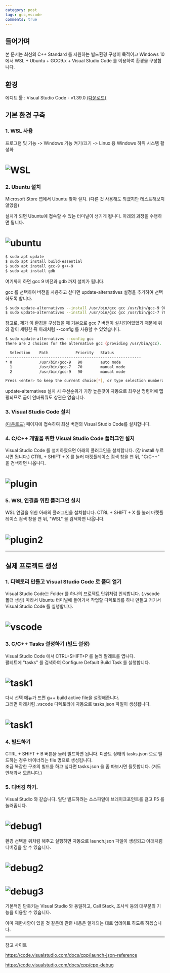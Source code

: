```yaml
---
category: post
tags: gcc,vscode
comments: true
---
```

## 들어가며
본 문서는 최신의 C++ Standard 를 지원하는 빌드환경 구성이 목적이고 Windows 10 에서 WSL + Ubuntu + GCC9.x + Visual Studio Code 를 이용하여 환경을 구성합니다.

## 환경
에디트 툴 : Visual Studio Code - v1.39.0 [(다운로드)](https://code.visualstudio.com/download)<br>

## 기본 환경 구축

### 1. WSL 사용

프로그램 및 기능 -> Windows 기능 켜기/끄기 -> Linux 용 Windows 하위 시스템 활성화
# ![WSL](/assets/img/program_function_01.png)

### 2. Ubuntu 설치

Microsoft Store 앱에서 Ubuntu 찾아 설치. (다른 것 사용해도 되겠지만 테스트해보지 않았음)

설치가 되면 Ubuntu에 접속할 수 있는 터미널이 생기게 됩니다. 아래의 과정을 수행하면 됩니다.

# ![ubuntu](/assets/img/microsoft_store.png)

```bash
$ sudo apt update
$ sudo apt install build-essential
$ sudo apt install gcc-9 g++-9
$ sudo apt install gdb
```

여기까지 하면 gcc 9 버전과 gdb 까지 설치가 됩니다.

gcc 를 선택하여 버전을 사용하고 싶다면 update-alternatives 설정을 추가하여 선택하도록 합니다.

```bash
$ sudo update-alternatives --install /usr/bin/gcc gcc /usr/bin/gcc-9 90 --slave /usr/bin/g++ g++ /usr/bin/g++-9 --slave /usr/bin/gcov gcov /usr/bin/gcov-9
$ sudo update-alternatives --install /usr/bin/gcc gcc /usr/bin/gcc-7 70 --slave /usr/bin/g++ g++ /usr/bin/g++-7 --slave /usr/bin/gcov gcov /usr/bin/gcov-7
```
참고로, 제가 이 환경을 구성했을 때 기본으로 gcc 7 버전이 설치되어있었기 때문에 위와 같이 세팅한 뒤 아래처럼 --config 를 사용할 수 있었습니다.
```bash
$ sudo update-alternatives --config gcc
There are 2 choices for the alternative gcc (providing /usr/bin/gcc).

  Selection    Path            Priority   Status
------------------------------------------------------------
* 0            /usr/bin/gcc-9   90        auto mode
  1            /usr/bin/gcc-7   70        manual mode
  2            /usr/bin/gcc-9   90        manual mode

Press <enter> to keep the current choice[*], or type selection number:
```
update-alternatives 설치 시 우선순위가 가장 높은것이 자동으로 최우선 명령어에 맵핑되므로 굳이 안바꿔줘도 상관은 없습니다.

### 3. Visual Studio Code 설치
[(다운로드)](https://code.visualstudio.com/download) 페이지에 접속하여 최신 버전의 Visual Studio Code를 설치합니다.

### 4. C/C++ 개발을 위한 Visual Studio Code 플러그인 설치
Visual Studio Code 를 설치하였으면 아래의 플러그인을 설치합니다. (걍 install 누르시면 됩니다.)
CTRL + SHIFT + X 를 눌러 마켓플레이스 검색 창을 연 뒤, "C/C++" 을 검색하면 나옵니다.
# ![plugin](/assets/img/vscode_plugin.png)

### 5. WSL 연결을 위한 플러그인 설치
WSL 연결을 위한 아래의 플러그인을 설치합니다.
CTRL + SHIFT + X 를 눌러 마켓플레이스 검색 창을 연 뒤, "WSL" 을 검색하면 나옵니다.
# ![plugin2](/assets/img/WSL_Plugin.png)

---

## 실제 프로젝트 생성

### 1. 디렉토리 만들고 Visual Studio Code 로 폴더 열기

Visual Studio Code는 Folder 를 하나의 프로젝트 단위처럼 인식합니다. (.vscode 폴더 생성)
따라서 Ubuntu 터미널에 들어가서 작업할 디렉토리를 하나 만들고 거기서 Visual Studio Code 를 실행합니다.
# ![vscode](/assets/img/open_vscode.png)

### 3. C/C++ Tasks 설정하기 (빌드 설정)
Visual Studio Code 에서 CTRL+SHIFT+P 를 눌러 팔레트를 엽니다.<br>
팔레트에 "tasks" 를 검색하여 Configure Default Build Task 를 실행합니다.
# ![task1](/assets/img/task_create.png)
다시 선택 메뉴가 뜨면 g++ build active file을 설정해줍니다.<br>
그러면 아래처럼 .vscode 디렉토리에 자동으로 tasks.json 파일이 생성됩니다.
# ![task1](/assets/img/task_create2.png)

### 4. 빌드하기
CTRL + SHIFT + B 버튼을 눌러 빌드하면 됩니다. 디폴트 상태의 tasks.json 으로 빌드하는 경우 바이너리는 file 명으로 생성됩니다.<br>
조금 복잡한 구조의 빌드를 하고 싶다면 tasks.json 을 좀 파보시면 될듯합니다. (저도 안해봐서 모릅니다.)

### 5. 디버깅 하기.
Visual Studio 와 같습니다. 일단 빌드하려는 소스파일에 브레이크포인트를 걸고 F5 를 눌러줍니다.
# ![debug1](/assets/img/debug1.png)
환경 선택을 위처럼 해주고 실행하면 자동으로 launch.json 파일이 생성되고 아래처럼 디버깅을 할 수 있습니다.
# ![debug2](/assets/img/debug2.png)
# ![debug3](/assets/img/debug3.png)

기본적인 단축키는 Visual Studio 와 동일하고, Call Stack, 조사식 등의 대부분의 기능을 이용할 수 있습니다.

아마 제한사항이 있을 것 같은데 관련 내용은 알게되는 대로 업데이트 하도록 하겠습니다.

---

참고 사이트

https://code.visualstudio.com/docs/cpp/launch-json-reference

https://code.visualstudio.com/docs/cpp/cpp-debug